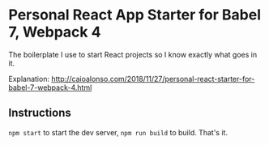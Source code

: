 # Personal React App Starter for Babel 7, Webpack 4

The boilerplate I use to start React projects so I know exactly what goes in it.

Explanation: http://caioalonso.com/2018/11/27/personal-react-starter-for-babel-7-webpack-4.html

## Instructions

`npm start` to start the dev server, `npm run build` to build. That's it.
